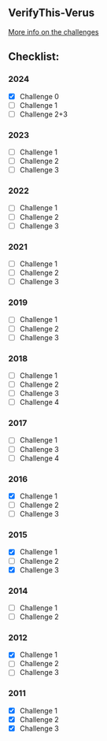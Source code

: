 ## VerifyThis-Verus

[More info on the challenges](https://verifythis.github.io/onsite/archive/)

## Checklist:

### 2024
- [x] Challenge 0
- [ ] Challenge 1
- [ ] Challenge 2+3

### 2023
- [ ] Challenge 1
- [ ] Challenge 2
- [ ] Challenge 3

### 2022
- [ ] Challenge 1
- [ ] Challenge 2
- [ ] Challenge 3

### 2021
- [ ] Challenge 1
- [ ] Challenge 2
- [ ] Challenge 3

### 2019
- [ ] Challenge 1
- [ ] Challenge 2
- [ ] Challenge 3

### 2018
- [ ] Challenge 1
- [ ] Challenge 2
- [ ] Challenge 3
- [ ] Challenge 4

### 2017
- [ ] Challenge 1
- [ ] Challenge 3
- [ ] Challenge 4

### 2016
- [x] Challenge 1
- [ ] Challenge 2
- [ ] Challenge 3

### 2015
- [x] Challenge 1
- [ ] Challenge 2
- [x] Challenge 3

### 2014
- [ ] Challenge 1
- [ ] Challenge 2

### 2012
- [x] Challenge 1
- [ ] Challenge 2
- [ ] Challenge 3

### 2011
- [x] Challenge 1
- [x] Challenge 2
- [x] Challenge 3